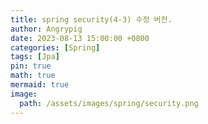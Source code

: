 ```yaml
---
title: spring security(4-3) 수정 버전.
author: Angrypig
date: 2023-08-13 15:00:00 +0800
categories: [Spring]
tags: [Jpa]
pin: true
math: true
mermaid: true
image:
  path: /assets/images/spring/security.png
---
```

